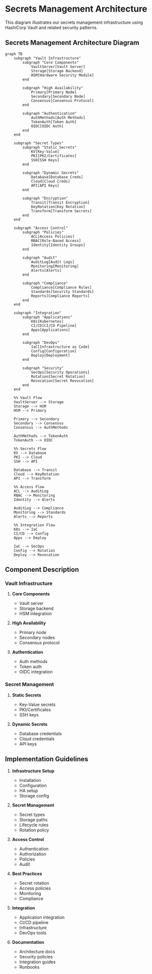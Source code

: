 # Secrets Management Architecture

This diagram illustrates our secrets management infrastructure using HashiCorp Vault and related security patterns.

## Secrets Management Architecture Diagram

```mermaid
graph TB
    subgraph "Vault Infrastructure"
        subgraph "Core Components"
            VaultServer[Vault Server]
            Storage[Storage Backend]
            HSM[Hardware Security Module]
        end

        subgraph "High Availability"
            Primary[Primary Node]
            Secondary[Secondary Node]
            Consensus[Consensus Protocol]
        end

        subgraph "Authentication"
            AuthMethods[Auth Methods]
            TokenAuth[Token Auth]
            OIDC[OIDC Auth]
        end
    end

    subgraph "Secret Types"
        subgraph "Static Secrets"
            KV[Key-Value]
            PKI[PKI/Certificates]
            SSH[SSH Keys]
        end

        subgraph "Dynamic Secrets"
            Database[Database Creds]
            Cloud[Cloud Creds]
            API[API Keys]
        end

        subgraph "Encryption"
            Transit[Transit Encryption]
            KeyRotation[Key Rotation]
            Transform[Transform Secrets]
        end
    end

    subgraph "Access Control"
        subgraph "Policies"
            ACL[Access Policies]
            RBAC[Role-Based Access]
            Identity[Identity Groups]
        end

        subgraph "Audit"
            AuditLog[Audit Logs]
            Monitoring[Monitoring]
            Alerts[Alerts]
        end

        subgraph "Compliance"
            Compliance[Compliance Rules]
            Standards[Security Standards]
            Reports[Compliance Reports]
        end
    end

    subgraph "Integration"
        subgraph "Applications"
            K8s[Kubernetes]
            CI/CD[CI/CD Pipeline]
            Apps[Applications]
        end

        subgraph "DevOps"
            IaC[Infrastructure as Code]
            Config[Configuration]
            Deploy[Deployment]
        end

        subgraph "Security"
            SecOps[Security Operations]
            Rotation[Secret Rotation]
            Revocation[Secret Revocation]
        end
    end

    %% Vault Flow
    VaultServer --> Storage
    Storage --> HSM
    HSM --> Primary

    Primary --> Secondary
    Secondary --> Consensus
    Consensus --> AuthMethods

    AuthMethods --> TokenAuth
    TokenAuth --> OIDC

    %% Secrets Flow
    KV --> Database
    PKI --> Cloud
    SSH --> API

    Database --> Transit
    Cloud --> KeyRotation
    API --> Transform

    %% Access Flow
    ACL --> AuditLog
    RBAC --> Monitoring
    Identity --> Alerts

    AuditLog --> Compliance
    Monitoring --> Standards
    Alerts --> Reports

    %% Integration Flow
    K8s --> IaC
    CI/CD --> Config
    Apps --> Deploy

    IaC --> SecOps
    Config --> Rotation
    Deploy --> Revocation
```

## Component Description

### Vault Infrastructure

1. **Core Components**

   - Vault server
   - Storage backend
   - HSM integration

2. **High Availability**

   - Primary node
   - Secondary nodes
   - Consensus protocol

3. **Authentication**
   - Auth methods
   - Token auth
   - OIDC integration

### Secret Management

1. **Static Secrets**

   - Key-Value secrets
   - PKI/Certificates
   - SSH keys

2. **Dynamic Secrets**
   - Database credentials
   - Cloud credentials
   - API keys

## Implementation Guidelines

1. **Infrastructure Setup**

   - Installation
   - Configuration
   - HA setup
   - Storage config

2. **Secret Management**

   - Secret types
   - Storage paths
   - Lifecycle rules
   - Rotation policy

3. **Access Control**

   - Authentication
   - Authorization
   - Policies
   - Audit

4. **Best Practices**

   - Secret rotation
   - Access policies
   - Monitoring
   - Compliance

5. **Integration**

   - Application integration
   - CI/CD pipeline
   - Infrastructure
   - DevOps tools

6. **Documentation**
   - Architecture docs
   - Security policies
   - Integration guides
   - Runbooks
